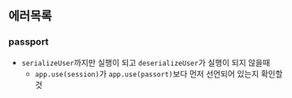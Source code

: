 
## 에러목록

### passport
- `serializeUser`까지만 실행이 되고 `deserializeUser`가 실행이 되지 않을때
  - `app.use(session)`가 `app.use(passort)`보다 먼저 선언되어 있는지 확인할 것
